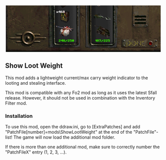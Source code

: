 <p align="center"><img src="ShowLootWeight.png" alt="Show Loot Weight"/></p>

Show Loot Weight
------------------

This mod adds a lightweight current/max carry weight indicator to the looting and stealing interface.

This mod is compatible with any Fo2 mod as long as it uses the latest Sfall release. However, it should not be used in combination with the Inventory Filter mod.

### Installation
To use this mod, open the ddraw.ini, go to [ExtraPatches] and add "PatchFile[number]=mods\ShowLootWeight" at the end of the "PatchFile"-list!
The game will now load the additional mod folder.

If there is more than one additional mod, make sure to correctly number the "PatchFileX" entry (1, 2, 3, ...).
